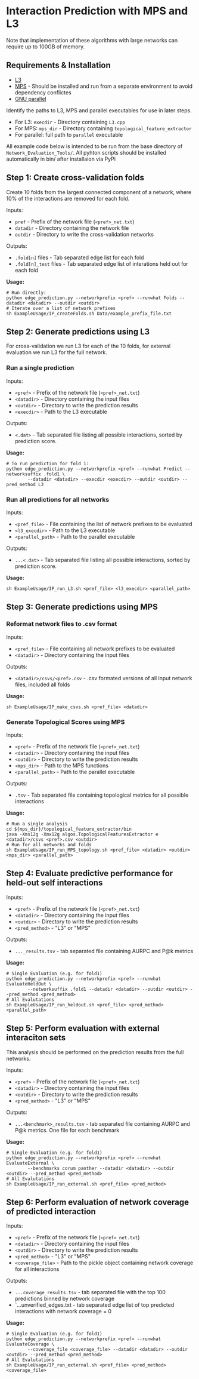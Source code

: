 # Interaction Prediction with MPS and L3

Note that implementation of these algorithms with large networks can require up to 100GB of memory. 

## Requirements & Installation

* [L3](https://github.com/kpisti/L3)
* [MPS](https://github.com/spxuw/PPI-Prediction-Project) - Should be installed and run from a separate environment to avoid dependency conflictes
* [GNU parallel](https://www.gnu.org/software/parallel/)

Identify the paths to L3, MPS and parallel executables for use in later steps.  
* For L3: `execdir` - Directory containing `L3.cpp`  
* For MPS: `mps_dir` - Directory containing `topological_feature_extractor`
* For parallel: full path to `parallel` executable  

All example code below is intended to be run from the base directory of `Network_Evaluation_Tools/`. All pyhton scripts should be installed automatically in bin/ after installaion via PyPi

## Step 1: Create cross-validation folds
Create 10 folds from the largest connected component of a network, where 10% of the interactions are removed for each fold.

Inputs:
* `pref` - Prefix of the network file (`<pref>_net.txt`)
* `datadir` - Directory containing the network file 
* `outdir` - Directory to write the cross-validation networks

Outputs:
* `.fold[n]` files - Tab separated edge list for each fold
* `.fold[n]_test` files - Tab separated edge list of interations held out for each fold

**Usage:**
```
# Run directly:
python edge_prediction.py --networkprefix <pref> --runwhat Folds --datadir <datadir> --outdir <outdir>
# Iterate over a list of network prefixes
sh ExampleUsage/IP_createFolds.sh Data/example_prefix_file.txt
```

## Step 2: Generate predictions using L3
For cross-validation we run L3 for each of the 10 folds, for external evaluation we run L3 for the full network.

### Run a single prediction

Inputs:
* `<pref>` - Prefix of the network file (`<pref>_net.txt`)
* `<datadir>` - Directory containing the input files
* `<outdir>` - Directory to write the prediction results
* `<execdir>` - Path to the L3 executable

Outputs:
* `<.dat>` - Tab separated file listing all possible interactions, sorted by prediction score.

**Usage:**
```
# To run prediction for fold 1:
python edge_prediction.py --networkprefix <pref> --runwhat Predict --networksuffix .fold1 \
        --datadir <datadir> --execdir <execdir> --outdir <outdir> --pred_method L3
```

### Run all predictions for all networks
Inputs:
* `<pref_file>` - File containing the list of network prefixes to be evaluated
* `<l3_execdir>` - Path to the L3 executable
* `<parallel_path>` - Path to the parallel executable

Outputs:
* `...<.dat>` - Tab separated file listing all possible interactions, sorted by prediction score.

**Usage:**
```
sh ExampleUsage/IP_run_L3.sh <pref_file> <l3_execdir> <parallel_path>
```

## Step 3: Generate predictions using MPS

### Reformat network files to .csv format

Inputs:
* `<pref_file>` - File containing all network prefixes to be evaluated
* `<datadir>` - Directory containing the input files

Outputs:
* `<datadir>/csvs/<pref>.csv` - .csv formated versions of all input network files, included all folds

**Usage:**
```
sh ExampleUsage/IP_make_csvs.sh <pref_file> <datadir>
```
### Generate Topological Scores using MPS
Inputs:
* `<pref>` - Prefix of the network file (`<pref>_net.txt`)
* `<datadir>` - Directory containing the input files
* `<outdir>` - Directory to write the prediction results
* `<mps_dir>` - Path to the MPS functions
* `<parallel_path>` - Path to the parallel executable

Outputs:
* `.tsv` - Tab separated file containing topological metrics for all possible interactions

**Usage:**
```
# Run a single analysis
cd ${mps_dir}/topological_feature_extractor/bin
java -Xms12g -Xmx12g algos.TopologicalFeaturesExtractor e <datadir>/csvs <pref>.csv <outdir> 
# Run for all networks and folds
sh ExampleUsage/IP_run_MPS_topology.sh <pref_file> <datadir> <outdir> <mps_dir> <parallel_path>
```

## Step 4: Evaluate predictive performance for held-out self interactions

Inputs:
* `<pref>` - Prefix of the network file (`<pref>_net.txt`)
* `<datadir>` - Directory containing the input files
* `<outdir>` - Directory to write the prediction results
* `<pred_method>` - "L3" or "MPS"

Outputs:
* `..._results.tsv` -  tab separated file containing AURPC and P@k metrics

**Usage:**
```
# Single Evaluation (e.g. for fold1)
python edge_prediction.py --networkprefix <pref> --runwhat EvaluateHeldOut \
        --networksuffix .fold1 --datadir <datadir> --outdir <outdir> --pred_method <pred_method>
# All Evalutations
sh ExampleUsage/IP_run_heldout.sh <pref_file> <pred_method> <parallel_path>
```

## Step 5: Perform evaluation with external interaciton sets

This analysis should be performed on the prediction results from the full networks.

Inputs:
* `<pref>` - Prefix of the network file (`<pref>_net.txt`)
* `<datadir>` - Directory containing the input files
* `<outdir>` - Directory to write the prediction results
* `<pred_method>` - "L3" or "MPS"

Outputs:
* `...<benchmark>_results.tsv` -  tab separated file containing AURPC and P@k metrics. One file for each benchmark

**Usage:**
```
# Single Evaluation (e.g. for fold1)
python edge_prediction.py --networkprefix <pref> --runwhat EvaluateExternal \
        --benchmarks corum panther --datadir <datadir> --outdir <outdir> --pred_method <pred_method>
# All Evalutations
sh ExampleUsage/IP_run_external.sh <pref_file> <pred_method>
```

## Step 6: Perform evaluation of network coverage of predicted interaction

Inputs:
* `<pref>` - Prefix of the network file (`<pref>_net.txt`)
* `<datadir>` - Directory containing the input files
* `<outdir>` - Directory to write the prediction results
* `<pred_method>` - "L3" or "MPS"
* `<coverage_file>` - Path to the pickle object containing network coverage for all interactions 

Outputs:
* `...coverage_results.tsv` -  tab separated file with the top 100 predictions binned by network coverage
* `...unverified_edges.txt - tab separated edge list of top predicted interactions with network coverage = 0

**Usage:**
```
# Single Evaluation (e.g. for fold1)
python edge_prediction.py --networkprefix <pref> --runwhat EvaluateCoverage \
        --coverage_file <coverage_file> --datadir <datadir> --outdir <outdir> --pred_method <pred_method>
# All Evalutations
sh ExampleUsage/IP_run_external.sh <pref_file> <pred_method> <coverage_file>
```